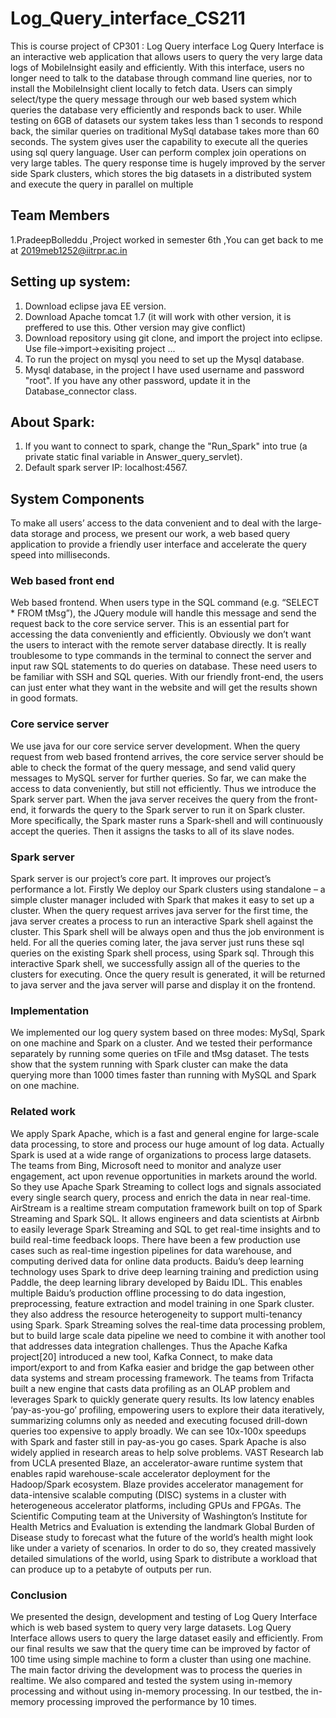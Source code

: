 # Log_Query_interface_CS211
This is course project of CP301 : Log Query interface
Log Query Interface is an interactive web application that allows users to query the very large data logs of MobileInsight easily and efficiently. With this interface, users no longer need to talk to the database through command line queries, nor to install the MobileInsight client locally to fetch data. Users can simply select/type the query message through our web based system which queries the database very efficiently and responds back to user. While testing on 6GB of datasets our system takes less than 1 seconds to respond back, the similar queries on traditional MySql database takes more than 60 seconds. The system gives user the capability to execute all the queries using sql query language. User can perform complex join operations on very large tables. The query response time is hugely improved by the server side Spark clusters, which stores the big datasets in a distributed system and execute the query in parallel on multiple 

## Team Members
1.PradeepBolleddu ,Project worked in semester 6th ,You can get back to me at 2019meb1252@iitrpr.ac.in 


## Setting up system:
1) Download eclipse java EE version. <br>
2) Download Apache tomcat 1.7 (it will work with other version, it is preffered to use this. Other version may give conflict)<br>
3) Download repository using git clone, and import the project into eclipse. Use file->import->exisiting project ...<br>
4) To run the project on mysql you need to set up the Mysql database.<br>
5) Mysql database, in the project I have used username and password "root". If you have any other password, update it in the Database_connector class.<br>

## About Spark:
1) If you want to connect to spark, change the "Run_Spark" into true (a private static final variable in Answer_query_servlet). <br>
2) Default spark server IP: localhost:4567. <br> 

## System Components

To make all users’ access to the data convenient and to deal with the large-data storage and process, we present our work, a web based query application to provide a friendly user interface and accelerate the query speed into milliseconds.

### Web based front end
Web based frontend. When users type in the SQL command (e.g. “SELECT * FROM tMsg”), the JQuery module will handle this message and send the request back to the core service server. This is an essential part for accessing the data conveniently and efficiently. Obviously we don’t want the users to interact with the remote server database directly. It is really troublesome to type commands in the terminal to connect the server and input raw SQL statements to do queries on database. These need users to be familiar with SSH and SQL queries. With our friendly front-end, the users can just enter what they want in the website and will get the results shown in good formats.

### Core service server
 We use java for our core service server development. When the query request from web based frontend arrives, the core service server should be able to check the format of the query message, and send valid query messages to MySQL server for  further queries. So far, we can make the access to data conveniently, but still not efficiently. Thus we introduce the Spark server part. When the java server receives the query from the front-end, it forwards the query to the Spark server to run it on Spark cluster. More specifically, the Spark master runs a Spark-shell and will continuously accept the queries. Then it assigns the tasks to all of its slave nodes.

### Spark server
Spark server is our project’s core part. It improves our project’s performance a lot. Firstly We deploy our Spark clusters using standalone – a simple cluster manager included with Spark that makes it easy to set up a cluster. When the query request arrives java server for the first time, the java server creates a process to run an interactive Spark shell against the cluster. This Spark shell will be always open and thus the job environment is held. For all the queries coming later, the java server just runs these sql queries on the existing Spark shell process, using Spark sql. Through this interactive Spark shell, we successfully assign all of the queries to the clusters for executing. Once the query result is generated, it will be returned to java server and the java server will  parse and display it on the frontend.

### Implementation
We implemented our log query system based on three modes: MySql, Spark on one machine and Spark on a cluster. And we tested their performance separately by running some queries on tFile and tMsg dataset. The tests show that the system running with Spark cluster can make the data querying more than 1000 times faster than running with MySQL and Spark on one machine.

### Related work
We apply Spark Apache, which is a fast and general engine for large-scale data processing, to store and process our huge amount of log data. Actually Spark is used at a wide range of organizations to process large datasets.
The teams from Bing, Microsoft need to monitor and analyze user engagement, act upon revenue opportunities in markets around the world. So they use Apache Spark Streaming to collect logs and signals associated every single search query, process and enrich the data in near real-time.
AirStream is a realtime stream computation framework built on top of Spark Streaming and Spark SQL. It allows engineers and data scientists at Airbnb to easily leverage Spark Streaming and SQL to get real-time insights and to build real-time feedback loops. There have been a few production use cases such as real-time ingestion pipelines for data warehouse, and computing derived data for online data products. 
Baidu’s deep learning technology uses Spark to drive deep learning training and prediction using Paddle, the deep learning library developed by Baidu IDL. This enables multiple Baidu’s production offline processing to do data ingestion, preprocessing, feature extraction and model training in one Spark cluster. they also address the resource heterogeneity to support multi-tenancy using Spark.
Spark Streaming solves the real-time data processing problem, but to build large scale data pipeline we need to combine it with another tool that addresses data integration challenges. Thus the Apache Kafka project[20] introduced a new tool, Kafka Connect, to make data import/export to and from Kafka easier and bridge the gap between other data systems and stream processing framework.
The teams from Trifacta built a new engine that casts data profiling as an OLAP problem and leverages Spark to quickly generate query results. Its low latency enables ‘pay-as-you-go’ profiling, empowering users to explore their data iteratively, summarizing columns only as needed and executing focused drill-down queries too expensive to apply broadly. We can see 10x-100x speedups with Spark and faster still in pay-as-you go cases.
Spark Apache is also widely applied in research areas to help solve problems. 
VAST Research lab from UCLA presented Blaze, an accelerator-aware runtime system that enables rapid warehouse-scale accelerator deployment for the Hadoop/Spark ecosystem. Blaze provides accelerator management for data-intensive scalable computing (DISC) systems in a cluster with heterogeneous accelerator platforms, including GPUs and FPGAs.
The Scientific Computing team at the University of Washington’s Institute for Health Metrics and Evaluation is extending the landmark Global Burden of Disease study to forecast what the future of the world’s health might look like under a variety of scenarios. In order to do so, they created massively detailed simulations of the world, using Spark to distribute a workload that can produce up to a petabyte of outputs per run.



### Conclusion
We presented the design, development and testing of Log Query Interface which is web based system to query very large datasets. Log Query Interface allows users to query the large dataset easily and efficiently. From our final results we saw that the query time can be improved by factor of 100 time using simple machine to form a cluster than using one machine. The main factor driving the development was to process the queries in realtime. We also compared and tested the system using in-memory processing and without using in-memory processing. In our testbed, the in-memory processing improved the performance by 10 times. 


